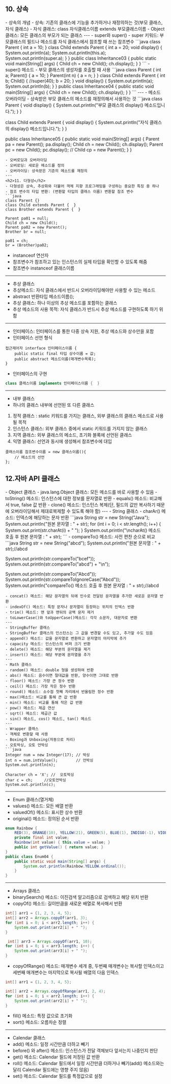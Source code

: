 <h2>10. 상속</h2>
- 상속의 개념
- 상속: 기존의 클래스에 기능을 추가하거나 재정의하는 것(부모 클래스, 자식 클래스)
- 자식 클래스: class 자식클래스이름 extends 부모클래스이름
- Object 클래스: 모든 클래스의 부모가 되는 클래스
---
- super와 super()
- super 키워드: 부모클래스의 필드나 메소드를 자식 클래스에서 참조할 때 쓰는 참조변수
```java
class Parent {
    int a = 10;
}
class Child extends Parent {
    int a = 20;
    void display() {
        System.out.println(a);
        System.out.println(this.a);
        System.out.println(super.a);
    }
}
public class Inheritance03 {
    public static void main(String[] args) {
        Child ch = new Child();
        ch.display();
    }
}
```
- super() 메소드
- 부모 클래스의 생성자를 호출할 때 사용
```java
class Parent {
    int a;
    Parent() { a = 10; }
    Parent(int n) { a = n; }
}
class Child extends Parent {
    int b;
    Child() {
      //super(40);
        b = 20;
    }
    void display() {
        System.out.println(a);
        System.out.println(b);
    }
}
public class Inheritance04 {
    public static void main(String[] args) {
        Child ch = new Child();
        ch.display();
    }
}
```
---
- 메소드 오버라이딩
- 상속받은 부모 클래스의 메소드를 재정의해서 사용하는 것
```java
class Parent {
    void display() {
        System.out.println("부모 클래스의 display() 메소드입니다.");
    }
}

class Child extends Parent {
    void display() { System.out.println("자식 클래스의 display() 메소드입니다."); }
}

public class Inheritance05 {
    public static void main(String[] args) {
        Parent pa = new Parent();
        pa.display();
        Child ch = new Child();
        ch.display();
        Parent pc = new Child();
        pc.display(); // Child cp = new Parent();
    }
}
```
- 오버로딩과 오버라이딩
- 오버로딩: 새로운 메소드를 정의
- 오버라이딩: 상속받은 기준의 메소드를 재정의
---
<h2>11. 다형성</h2>
- 다형성은 상속, 추상화와 더불어 객체 지향 프로그래밍을 구성하는 중요한 특징 중 하나
- 참조 변수의 타입 변환: (변환할 타입의 클래스 이름) 변환할 참조 변수
```java
class Parent {}
class Child extends Parent {  }
class Brother extends Parent {  }

Parent pa01 = null;
Child ch = new Child();
Parent pa02 = new Parent();
Brother br = null;

pa01 = ch;          
br = (Brother)pa02;
```
- instanceof 연산자
- 참조변수가 참조하고 있는 인스턴스의 실제 타입을 확인할 수 있도록 해줌
- 참조변수 instanceof 클래스이름
---
- 추상 클래스
- 추상메소드: 자식 클래스에서 반드시 오버라이딩해야만 사용할 수 있는 메소드
- abstract 반환타입 메소드이름();
- 추상 클래스: 하나 이상의 추상 메소드를 포함하는 클래스
- 추상 메소드의 사용 목적: 자식 클래스가 반드시 추상 메소드를 구현하도록 하기 위함
---
- 인터페이스: 인터페이스를 통한 다중 상속 지원, 추상 메소드와 상수만을 포함
- 인터페이스 선언 형식
```
접근제어자 interface 인터페이스이름 {
    public static final 타입 상수이름 = 값;
    public abstract 메소드이름(매개변수목록);
}
```
- 인터페이스의 구현
```java
class 클래스이름 implements 인터페이스이름 {  }
```
---
- 내부 클래스
- 하나의 클래스 내부에 선언된 또 다른 클래스
1. 정적 클래스 : static 키워드를 가지는 클래스, 외부 클래스의 클래스 메소드로 사용될 목적
2. 인스턴스 클래스: 외부 클래스 중에서 static 키워드를 가지지 않는 클래스
3. 지역 클래스: 외부 클래스의 메소드, 초기화 블록에 선언된 클래스
4. 익명 클래스: 선언과 동시에 생성해서 참조변수에 대입
```
클래스이름 참조변수이름 = new 클래스이름(){
    // 메소드의 선언
};
```
<h2>12.자바 API 클래스</h2>
- Object 클래스
- java.lang.Object 클래스: 모든 메소드를 바로 사용할 수 있음
- toString() 메소드: 인스턴스에 대한 정보를 문자열로 반환
- equals() 메소드: 비교해서 true, false 값 반환
- clone() 메소드: 인스턴스 복제(단, 필드의 값만 복사하기 때문에 오버라이딩해서 제대로복제할 수 있도록 해야 함)
---
- String 클래스
- charAr() 메소드: 인덱스에 해당하는 문자 반환
```java
String str = new String("Java");
System.out.println("원본 문자열 : " + str);
for (int i = 0; i < str.length(); i++) {
    System.out.print(str.charAt(i) + " ");
}
System.out.println("\ncharAt() 메소드 호출 후 원본 문자열 : " + str);
```
- compareTo() 메소드: 사전 편찬 순으로 비교
```java
String str = new String("abcd");
System.out.println("원본 문자열 : " + str);//abcd

System.out.println(str.compareTo("bcef"));
System.out.println(str.compareTo("abcd") + "\n");

System.out.println(str.compareTo("Abcd"));
System.out.println(str.compareToIgnoreCase("Abcd"));
System.out.println("compareTo() 메소드 호출 후 원본 문자열 : " + str);//abcd
```
- concat() 메소드: 해당 문자열의 뒤에 인수로 전달된 문자열을 추가한 새로운 문자열 반환
- indexOf() 메소드: 특정 문자나 문자열이 등장하는 위치의 인덱스 반환
- trim() 메소드: 맨 앞과 맨뒤의 공백 문자 제거
- toLowerCase()와 toUpperCase()메소드: 각각 소문자, 대문자로 변환
---
- StringBuffer 클래스
- StringBuffer 클래스의 인스턴스는 그 값을 변경할 수도 있고, 추가할 수도 있음
- append() 메소드: 값을 문자열로 변환하고 문자열의 마지막에 추가
- capacity 메소드: 인스턴스의 버퍼 크기 반환
- delete() 메소드: 해당 부분의 문자열을 제거
- insert() 메소드: 해당 부분에 문자열을 추가
---
- Math 클래스
- random() 메소드: double 형을 생성하여 반환
- abs() 메소드: 음수이면 절대값을 반환, 양수이면 그대로 반환
- floor() 메소드: 가장 큰 정수 반환
- ceil() 메소드: 가장 작은 정수 반환
- round() 메소드: 소수점 첫째 자리에서 반올림한 정수 반환
- max()메소드: 비교를 통해 큰 값 반환
- min() 메소드: 비교를 통해 작은 값 반환
- pow() 메소드: 제곱 연산
- sqrt() 메소드: 제곱근 값 
- sin() 메소드, cos() 메소드, tan() 메소드
---
- Wrapper 클래스
- 객체로 변환할 때 사용
- Boxing과 Unboxing(자동으로 처리)
- 오토박싱, 오토 언박싱
```java
Integer num = new Integer(17); // 박싱
int n = num.intValue();        // 언박싱
System.out.println(n);

Character ch = 'X'; //  오토박싱
char c = ch;     //오토언박싱
System.out.println(c);
```
---
- Enum 클래스(열거체)
- values() 메소드: 모든 배열 반환
- valuedOf() 메소드: 표시한 상수 반환
- original() 메소드: 정의된 순서 반환
```java
enum Rainbow {
    RED(3), ORANGE(10), YELLOW(21), GREEN(5), BLUE(1), INDIGO(-1), VIOLET(-11);
    private final int value;
    Rainbow(int value) { this.value = value; }
    public int getValue() { return value; }
}
public class Enum04 {
    public static void main(String[] args) {
        System.out.println(Rainbow.YELLOW.ordinal());
    }
}
```
---
- Arrays 클래스
- binarySearch() 메소드: 이진검색 알고리즘으로 검색하고 해당 위치 반환
- copyOf() 메소드: 길이만큼을 새로운 배열로 복사해서 반환
```java
int[] arr1 = {1, 2, 3, 4, 5};
int[] arr2 = Arrays.copyOf(arr1, 3);
for (int i = 0; i < arr2.length; i++) {
    System.out.print(arr2[i] + " ");
}

 int[] arr3 = Arrays.copyOf(arr1, 10);
for (int i = 0; i < arr3.length; i++) {
    System.out.print(arr3[i] + " ");
}
```
- copyOfRange() 메소드: 매개변수 세개 중, 두번째 매개변수는 복사할 인덱스이고 세번째 매개변수는 마지막으로 복사될 배열의 다음 인덱스
```java
int[] arr1 = {1, 2, 3, 4, 5};

int[] arr2 = Arrays.copyOfRange(arr1, 2, 4);
for (int i = 0; i < arr2.length; i++) {
    System.out.print(arr2[i] + " ");
}
```
- fill() 메소드: 특정 값으로 초기화
- sort() 메소드: 오름차순 정렬
---
- Calendar 클래스
- add() 메소드: 일정 시간만큼 더하고 빼기
- before() 와 after() 메소드: 인스턴스가 전달 객체보다 앞서는지 나중인지 판단
- get() 메소드: Calendar 필드에 저장된 값 반환
- roll() 메소드: Calendar 필드에서 일정 시간만큼 더하거나 빼기(add() 메소드와는 달리 Calendar 필드에는 영향 주지 않음)
- set() 메소드: Calendar 필드를 특정값으로 설정

